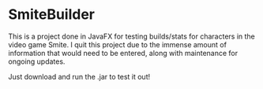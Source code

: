 # SmiteBuilder

This is a project done in JavaFX for testing builds/stats for characters in the video game Smite. I quit this project due to the immense amount of information that would need to be entered, along with maintenance for ongoing updates.

Just download and run the .jar to test it out!
